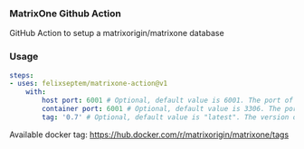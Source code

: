 ### MatrixOne Github Action
GitHub Action to setup a matrixorigin/matrixone database

### Usage
```yaml
steps:
- uses: felixseptem/matrixone-action@v1
    with:
        host port: 6001 # Optional, default value is 6001. The port of host
        container port: 6001 # Optional, default value is 3306. The port of container
        tag: '0.7' # Optional, default value is "latest". The version of the MatrixOne 
```


Available docker tag: https://hub.docker.com/r/matrixorigin/matrixone/tags
